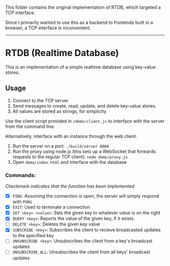 This folder contains the original implementation of RTDB, which targeted a 
TCP interface.

Since I primarily wanted to use this as a backend to frontends built in a 
browser, a TCP interface is inconvenient. 

------------------------------------------------------------------------

# RTDB (Realtime Database)

This is an implementation of a simple realtime database using key-value stores.

## Usage

1. Connect to the TCP server
2. Send messages to create, read, update, and delete key-value stores.
3. All values are stored as strings, for simplicity.

Use the client script provided in `/demo/client.js` to interface with the server from the command line.

Alternatively, interface with an instance through the web client:

1. Run the server on a port: `./build/server 8080`
2. Run the proxy using node.js (this sets up a WebSocket that forwards requests to the regular TCP client): `node demo/proxy.js`
3. Open `demo/index.html` and interface with the database

### Commands:

*Checkmark indicates that the function has been implemented*

* [x] `PING`: Assuming the connection is open, the server will simply respond with `PONG`
* [x] `EXIT`: Used to terminate a connection
* [x] `SET <key> <value>`: Sets the given key to whatever value is on the right
* [x] `QUERY <key>`: Reports the value of the given key, if it exists.
* [ ] `DELETE <key>`: Deletes the given key value
* [x] `SUBSCRIBE <key>`: Subscribes the client to recieve broadcasted updates to the specified key
* [ ] `UNSUBSCRIBE <key>`: Unsubscribes the client from a key's broadcast updates
* [ ] `UNSUBSCRIBE_ALL`: Unsubscribes the client from all keys' broadcast updates